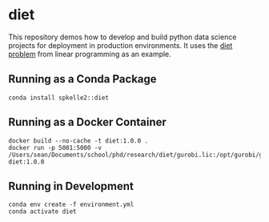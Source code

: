 # diet

This repository demos how to develop and build python data science projects for
deployment in production environments. It uses the 
[diet problem](https://en.wikipedia.org/wiki/Diet_problem) from linear programming
as an example.

## Running as a Conda Package
```commandline
conda install spkelle2::diet
```

## Running as a Docker Container
```commandline
docker build --no-cache -t diet:1.0.0 .
docker run -p 5001:5000 -v /Users/sean/Documents/school/phd/research/diet/gurobi.lic:/opt/gurobi/gurobi.lic diet:1.0.0
```

## Running in Development
```commandline
conda env create -f environment.yml
conda activate diet
```